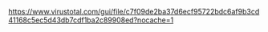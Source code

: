 https://www.virustotal.com/gui/file/c7f09de2ba37d6ecf95722bdc6af9b3cd41168c5ec5d43db7cdf1ba2c89908ed?nocache=1

